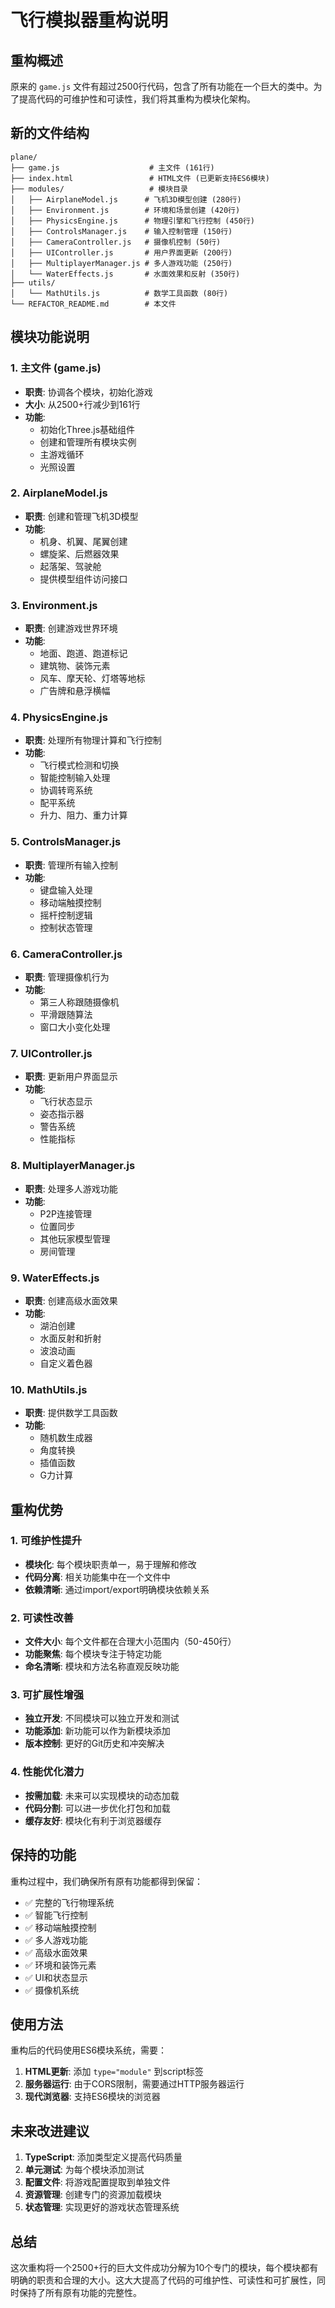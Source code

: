 # 飞行模拟器重构说明

## 重构概述

原来的 `game.js` 文件有超过2500行代码，包含了所有功能在一个巨大的类中。为了提高代码的可维护性和可读性，我们将其重构为模块化架构。

## 新的文件结构

```
plane/
├── game.js                    # 主文件 (161行)
├── index.html                 # HTML文件 (已更新支持ES6模块)
├── modules/                   # 模块目录
│   ├── AirplaneModel.js      # 飞机3D模型创建 (280行)
│   ├── Environment.js        # 环境和场景创建 (420行)
│   ├── PhysicsEngine.js      # 物理引擎和飞行控制 (450行)
│   ├── ControlsManager.js    # 输入控制管理 (150行)
│   ├── CameraController.js   # 摄像机控制 (50行)
│   ├── UIController.js       # 用户界面更新 (200行)
│   ├── MultiplayerManager.js # 多人游戏功能 (250行)
│   └── WaterEffects.js       # 水面效果和反射 (350行)
├── utils/
│   └── MathUtils.js          # 数学工具函数 (80行)
└── REFACTOR_README.md        # 本文件
```

## 模块功能说明

### 1. 主文件 (game.js)
- **职责**: 协调各个模块，初始化游戏
- **大小**: 从2500+行减少到161行
- **功能**: 
  - 初始化Three.js基础组件
  - 创建和管理所有模块实例
  - 主游戏循环
  - 光照设置

### 2. AirplaneModel.js
- **职责**: 创建和管理飞机3D模型
- **功能**:
  - 机身、机翼、尾翼创建
  - 螺旋桨、后燃器效果
  - 起落架、驾驶舱
  - 提供模型组件访问接口

### 3. Environment.js
- **职责**: 创建游戏世界环境
- **功能**:
  - 地面、跑道、跑道标记
  - 建筑物、装饰元素
  - 风车、摩天轮、灯塔等地标
  - 广告牌和悬浮横幅

### 4. PhysicsEngine.js
- **职责**: 处理所有物理计算和飞行控制
- **功能**:
  - 飞行模式检测和切换
  - 智能控制输入处理
  - 协调转弯系统
  - 配平系统
  - 升力、阻力、重力计算

### 5. ControlsManager.js
- **职责**: 管理所有输入控制
- **功能**:
  - 键盘输入处理
  - 移动端触摸控制
  - 摇杆控制逻辑
  - 控制状态管理

### 6. CameraController.js
- **职责**: 管理摄像机行为
- **功能**:
  - 第三人称跟随摄像机
  - 平滑跟随算法
  - 窗口大小变化处理

### 7. UIController.js
- **职责**: 更新用户界面显示
- **功能**:
  - 飞行状态显示
  - 姿态指示器
  - 警告系统
  - 性能指标

### 8. MultiplayerManager.js
- **职责**: 处理多人游戏功能
- **功能**:
  - P2P连接管理
  - 位置同步
  - 其他玩家模型管理
  - 房间管理

### 9. WaterEffects.js
- **职责**: 创建高级水面效果
- **功能**:
  - 湖泊创建
  - 水面反射和折射
  - 波浪动画
  - 自定义着色器

### 10. MathUtils.js
- **职责**: 提供数学工具函数
- **功能**:
  - 随机数生成器
  - 角度转换
  - 插值函数
  - G力计算

## 重构优势

### 1. 可维护性提升
- **模块化**: 每个模块职责单一，易于理解和修改
- **代码分离**: 相关功能集中在一个文件中
- **依赖清晰**: 通过import/export明确模块依赖关系

### 2. 可读性改善
- **文件大小**: 每个文件都在合理大小范围内（50-450行）
- **功能聚焦**: 每个模块专注于特定功能
- **命名清晰**: 模块和方法名称直观反映功能

### 3. 可扩展性增强
- **独立开发**: 不同模块可以独立开发和测试
- **功能添加**: 新功能可以作为新模块添加
- **版本控制**: 更好的Git历史和冲突解决

### 4. 性能优化潜力
- **按需加载**: 未来可以实现模块的动态加载
- **代码分割**: 可以进一步优化打包和加载
- **缓存友好**: 模块化有利于浏览器缓存

## 保持的功能

重构过程中，我们确保所有原有功能都得到保留：

- ✅ 完整的飞行物理系统
- ✅ 智能飞行控制
- ✅ 移动端触摸控制
- ✅ 多人游戏功能
- ✅ 高级水面效果
- ✅ 环境和装饰元素
- ✅ UI和状态显示
- ✅ 摄像机系统

## 使用方法

重构后的代码使用ES6模块系统，需要：

1. **HTML更新**: 添加 `type="module"` 到script标签
2. **服务器运行**: 由于CORS限制，需要通过HTTP服务器运行
3. **现代浏览器**: 支持ES6模块的浏览器

## 未来改进建议

1. **TypeScript**: 添加类型定义提高代码质量
2. **单元测试**: 为每个模块添加测试
3. **配置文件**: 将游戏配置提取到单独文件
4. **资源管理**: 创建专门的资源加载模块
5. **状态管理**: 实现更好的游戏状态管理系统

## 总结

这次重构将一个2500+行的巨大文件成功分解为10个专门的模块，每个模块都有明确的职责和合理的大小。这大大提高了代码的可维护性、可读性和可扩展性，同时保持了所有原有功能的完整性。
